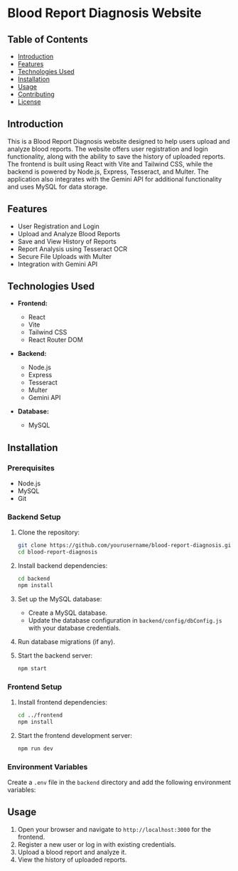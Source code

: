 # Blood Report Diagnosis Website

## Table of Contents
- [Introduction](#introduction)
- [Features](#features)
- [Technologies Used](#technologies-used)
- [Installation](#installation)
- [Usage](#usage)
- [Contributing](#contributing)
- [License](#license)

## Introduction
This is a Blood Report Diagnosis website designed to help users upload and analyze blood reports. The website offers user registration and login functionality, along with the ability to save the history of uploaded reports. The frontend is built using React with Vite and Tailwind CSS, while the backend is powered by Node.js, Express, Tesseract, and Multer. The application also integrates with the Gemini API for additional functionality and uses MySQL for data storage.

## Features
- User Registration and Login
- Upload and Analyze Blood Reports
- Save and View History of Reports
- Report Analysis using Tesseract OCR
- Secure File Uploads with Multer
- Integration with Gemini API

## Technologies Used
- **Frontend:**
  - React
  - Vite
  - Tailwind CSS
  - React Router DOM

- **Backend:**
  - Node.js
  - Express
  - Tesseract
  - Multer
  - Gemini API

- **Database:**
  - MySQL

## Installation

### Prerequisites
- Node.js
- MySQL
- Git

### Backend Setup
1. Clone the repository:
    ```bash
    git clone https://github.com/yourusername/blood-report-diagnosis.git
    cd blood-report-diagnosis
    ```

2. Install backend dependencies:
    ```bash
    cd backend
    npm install
    ```

3. Set up the MySQL database:
    - Create a MySQL database.
    - Update the database configuration in `backend/config/dbConfig.js` with your database credentials.

4. Run database migrations (if any).

5. Start the backend server:
    ```bash
    npm start
    ```

### Frontend Setup
1. Install frontend dependencies:
    ```bash
    cd ../frontend
    npm install
    ```

2. Start the frontend development server:
    ```bash
    npm run dev
    ```

### Environment Variables
Create a `.env` file in the `backend` directory and add the following environment variables:


## Usage
1. Open your browser and navigate to `http://localhost:3000` for the frontend.
2. Register a new user or log in with existing credentials.
3. Upload a blood report and analyze it.
4. View the history of uploaded reports.